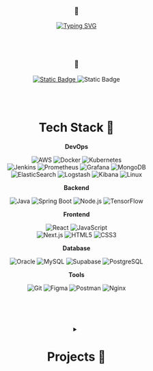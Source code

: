 
<div align="center">
  <h3>💌</h3>
  <a href="https://git.io/typing-svg"><img src="https://readme-typing-svg.demolab.com?font=Readex+Pro&weight=300&size=33&pause=1000&color=31B7F7&center=true&vCenter=true&random=true&width=566&height=70&lines=Welcome+to+eundeom%E2%80%99s+GitHub!" alt="Typing SVG" /></a>

<br><br> 

###  📧

<p>
  <a href="mailto:hawaivi@gmail.com">
    <img alt="Static Badge" src="https://img.shields.io/badge/eundeom-d8aee5?style=flat-square&logo=Mail.Ru&logoColor=black&color=e4c5ee">
  </a>
  <img alt="Static Badge" src="https://img.shields.io/badge/velog-F2EFE7?style=flat-square&color=bcdce9&link=https://velog.io/@36tfuu/posts">
</p>
<br>

<br>

#  Tech Stack 🏹

<!-- DevOps -->
<p align=center><strong>DevOps</strong></p>
<div align=center class="badges">
  <img alt="AWS" src="https://img.shields.io/badge/AWS-232F3E?style=flat-square&logo=amazonaws&logoColor=white">
  <img alt="Docker" src="https://img.shields.io/badge/Docker-2496ED?style=flat-square&logo=docker&logoColor=white">
  <img alt="Kubernetes" src="https://img.shields.io/badge/Kubernetes-326CE5?style=flat-square&logo=kubernetes&logoColor=white"> <br>
  <img alt="Jenkins" src="https://img.shields.io/badge/Jenkins-D24939?style=flat-square&logo=jenkins&logoColor=white"> 
  <img alt="Prometheus" src="https://img.shields.io/badge/Prometheus-EC008C?style=flat-square&logo=prometheus&logoColor=white"> 
  <img alt="Grafana" src="https://img.shields.io/badge/Grafana-F46800?style=flat-square&logo=grafana&logoColor=white"> 
  <img alt="MongoDB" src="https://img.shields.io/badge/MongoDB-3D8D7A?style=flat-square&logo=MongoDB&logoColor=FFFFFF"> <br>
  <img alt="ElasticSearch" src="https://img.shields.io/badge/Elasticsearch-005571?style=flat-square&logo=elasticsearch&logoColor=white">
  <img alt="Logstash" src="https://img.shields.io/badge/Logstash-9E1D1A?style=flat-square&logo=logstash&logoColor=white"> 
  <img alt="Kibana" src="https://img.shields.io/badge/Kibana-005571?style=flat-square&logo=kibana&logoColor=white"> 
  <img alt="Linux" src="https://img.shields.io/badge/Linux-000000?style=flat-square&logo=linux&logoColor=white">
  <br>
</div>


<!-- Backend -->
<p align=center><strong>Backend</strong></p>
<div align=center class="badges">
  <img alt="Java" src="https://img.shields.io/badge/Java-007396?style=flat-square&logo=java&logoColor=white">
  <img alt="Spring Boot" src="https://img.shields.io/badge/Spring%20Boot-6DB33F?style=flat-square&logo=springboot&logoColor=white">
  <img alt="Node.js" src="https://img.shields.io/badge/Node.js-5D8736?style=flat-square&logo=nodedotjs&logoColor=FFFFFF"> 
  <img alt="TensorFlow" src="https://img.shields.io/badge/TensorFlow-FF6F00?style=flat-square&logo=tensorflow&logoColor=white">  <br>
</div>


<!-- Frontend -->
<p align=center><strong>Frontend</strong></p>
<div align=center class="badges">
  <img alt="React" src="https://img.shields.io/badge/React-0B192C?style=flat-square&logo=REACT"> 
  <img alt="JavaScript" src="https://img.shields.io/badge/JavaScript-F7DF1E?style=flat-square&logo=javascript&logoColor=black"><br>
  <img alt="Next.js" src="https://img.shields.io/badge/Next.js-000000?style=flat-square&logo=next.js&logoColor=white">  
  <img alt="HTML5" src="https://img.shields.io/badge/HTML5-B8001F?style=flat-square&logo=html5&logoColor=white&color=B8001F">
  <img alt="CSS3" src="https://img.shields.io/badge/CSS3-578FCA?style=flat-square&logo=CSS3"> <br>
</div>


<!-- Database -->
<p align=center><strong>Database</strong></p>
<div align=center class="badges">
  <img alt="Oracle" src="https://img.shields.io/badge/Oracle-F80000?style=flat-square&logo=oracle&logoColor=white">
  <img alt="MySQL" src="https://img.shields.io/badge/MySQL-3674B5?style=flat-square&logo=MySQL&logoColor=FFFFFF">
  <img alt="Supabase" src="https://img.shields.io/badge/Supabase-3ECF8E?style=flat-square&logo=Supabase&logoColor=white">
  <img alt="PostgreSQL" src="https://img.shields.io/badge/PostgreSQL-336791?style=flat-square&logo=postgresql&logoColor=white">  <br>
</div>

<!-- Tools -->
<p align=center><strong>Tools</strong></p>
<div align=center class="badges">
  <img alt="Git" src="https://img.shields.io/badge/Git-F05032?style=flat-square&logo=git&logoColor=white">
  <img alt="Figma" src="https://img.shields.io/badge/Figma-F24E1E?style=flat-square&logo=figma&logoColor=white">
  <img alt="Postman" src="https://img.shields.io/badge/Postman-FF6C37?style=flat-square&logo=postman&logoColor=white">
  <img alt="Nginx" src="https://img.shields.io/badge/Nginx-009639?style=flat-square&logo=nginx&logoColor=white">  <br>
</div>
<br>


<br><br>

<details>
  <summary><h1>Projects 📁</h1></summary>
  
| project               | desc                                            | stack                                | link                                                       |
| --------------------- | ----------------------------------------------- | ------------------------------------ | ---------------------------------------------------------- |
| 🎵 **coTrack**        | 협업 플레이리스트 서비스                        | React, supabase, OAuth               | [🔗](https://github.com/eundeom/coTrack)                   |
| 🌐 **Linkey**         | 사용자 맞춤형 링크 관리 및 단축 URL 생성 서비스 | Java, Spring Boot, React, PostgreSQL | [🔗](https://github.com/orgs/Seollal-TF-TEAM/repositories) |
| 🏹 **recoMusic**      | 사용자 취향 기반 음악 추천 서비스               | Python, TensorFlow, React            | [🔗](https://github.com/eundeom/recoMusic)                 |
| 📑 **Braille Reader** | 점자를 음성으로 변환하는 AI 기반 보조 기술 앱   | Flutter, Python, Django              | [🔗](https://github.com/Capston-Designs)                   |

---

### **woori FISA**

| project                           | desc                                                                  | stack                                       | link                                                                 |
| --------------------------------- | --------------------------------------------------------------------- | ------------------------------------------- | -------------------------------------------------------------------- |
| 💳 **card consume data platform** | 카드 소비 데이터를 분석하여 인사이트 제공하는 플랫폼                  | Java, Spring Boot, MySQL, React             | [🔗](https://github.com/eundeom/card_consume_data_platform)          |
| 🛞 **auto project**               | Spring MVC 패턴을 사용한 카드 소비 데이터 플랫폼                      | Spring Boot, Oracle, Axios                  | [🔗](https://github.com/eundeom/auto_project)                        |
| 🔍 **log viewer**                 | 리눅스 서버 로그를 실시간 시각화, 분석할 수 있는 시스템               | Elasticsearch, Kibana, Beats, Ubuntu, MySQL | [🔗](https://github.com/eundeom/log-viewer)                          |
| 🖥 **ELK Stack on VMware**        | VMware 환경에서 ELK Stack을 활용한 로그 수집 및 모니터링 시스템 구축  | ELK Stack, VMware, Linux                    | [🔗](https://github.com/12-hours-is-enough/ELK-Stack-on-VMware)      |
| 🏦 **TomorrowTheInsuranceKing**   | 카드 데이터를 기반으로 보험 상품을 추천해주는 금융 서비스 플랫폼      | Elasticsearch, Kibana, Ubuntu               | [🔗](https://github.com/12-hours-is-enough/TomorrowTheInsuranceKing) |
| 🤝🏼 **son-job-ee**                 | 시니어를 위한 채용 매칭 플랫폼                                        | JSP, java, MySQL                            | [🔗](https://github.com/12-hours-is-enough/son-job-ee)               |
| 🔄 **MSA : Tech Seminar**         | MSA 개념 / 아키텍처 / 모놀리식에서의 전환 방식을 공유하는 기술 세미나 | Kubernetes, Docker, Spring Boot             | [🔗](https://github.com/12-hours-is-enough/seminar)                  |
| 🕒 **LinuxCron**                  | Linux의 Cron 스케줄링을 활용한 자동화 작업을 관리하는 프로젝트        | Shell Script, Linux, Cron                   | [🔗](https://github.com/WEAREKAWAII/LinuxCron)                       |
| 🗃️ **MultiAppStorage**            | 여러 애플리케이션의 데이터를 저장하고 관리하는 통합 스토리지 시스템   | Docker, Spring Boot, MySQL                  | [🔗](https://github.com/WEAREKAWAII/MultiAppStorage)                 |
| 💥 **stress test monioting**      | 서버 및 애플리케이션의 부하 테스트 및 성능 모니터링 시스템            | Prometheus, Grafana, Docker                 | [🔗](https://github.com/WEAREHEJH/stress_test_monioting)             |

</details>
</div>

